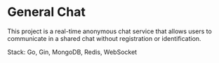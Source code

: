# General Chat

This project is a real-time anonymous chat service that allows users to communicate in a shared chat without registration or identification.

Stack: Go, Gin, MongoDB, Redis, WebSocket